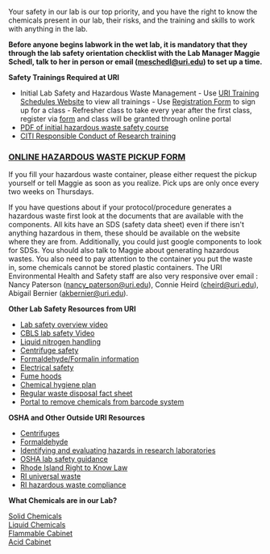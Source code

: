 Your safety in our lab is our top priority, and you have the right to know the chemicals present in our lab, their risks, and the training and skills to work with anything in the lab.

**Before anyone begins labwork in the wet lab, it is mandatory that they through the lab safety orientation checklist with the Lab Manager Maggie Schedl, talk to her in person or email (meschedl@uri.edu) to set up a time.**

**Safety Trainings Required at URI**
- Initial Lab Safety and Hazardous Waste Management
      - Use [URI Training Schedules Website](https://web.uri.edu/ehs/training_schedule/) to view all trainings
      - Use [Registration Form](https://web.uri.edu/ehs/training_registration_form/) to sign up for a class
      - Refresher class to take every year after the first class, register via [form](https://web.uri.edu/ehs/training_registration_form/) and class will be granted through online portal
- [PDF of initial hazardous waste safety course](https://web.uri.edu/ehs/files/InitialSlides.pdf)
- [CITI Responsible Conduct of Research training](https://web.uri.edu/research-admin/office-of-research-integrity/responsible-conduct-research/)

### [ONLINE HAZARDOUS WASTE PICKUP FORM](https://web.uri.edu/ehs/online-pickup/)
If you fill your hazardous waste container, please either request the pickup yourself or tell Maggie as soon as you realize. Pick ups are only once every two weeks on Thursdays.

If you have questions about if your protocol/procedure generates a hazardous waste first look at the documents that are available with the components. All kits have an SDS (safety data sheet) even if there isn't anything hazardous in them, these should be available on the website where they are from. Additionally, you could just google components to look for SDSs. You should also talk to Maggie about generating hazardous wastes. You also need to pay attention to the container you put the waste in, some chemicals cannot be stored plastic containers.
The URI Environmental Health and Safety staff are also very responsive over email : Nancy Paterson (nancy_paterson@uri.edu), Connie Heird (cheird@uri.edu), Abigail Bernier (akbernier@uri.edu).


**Other Lab Safety Resources from URI**
- [Lab safety overview video](https://www.youtube.com/watch?v=QgKEHqBgBsg)
- [CBLS lab safety Video](https://www.youtube.com/watch?v=J-Z956tvm8g)
- [Liquid nitrogen handling](https://web.uri.edu/ehs/files/November-2011-Liquid-Nitrogen.pdf)
- [Centrifuge safety](https://web.uri.edu/ehs/files/July-2012-Centrifuge-Safety.pdf)
- [Formaldehyde/Formalin information](https://web.uri.edu/ehs/files/December-2011-Formaldehyde.pdf)
- [Electrical safety](https://web.uri.edu/ehs/files/June-2012-Electrical-Safety.pdf)
- [Fume hoods](https://web.uri.edu/ehs/files/October-2011-Fume-Hoods.pdf)
- [Chemical hygiene plan](https://web.uri.edu/ehs/files/ChemicalHygienePlan.pdf)
- [Regular waste disposal fact sheet](https://web.uri.edu/ehs/files/DisposalFactSheet-Kingston.pdf)
- [Portal to remove chemicals from barcode system](https://web.uri.edu/ehs/chemical-inventory-management-submit-barcodes/)

**OSHA and Other Outside URI Resources**
- [Centrifuges](https://www.osha.gov/Publications/laboratory/OSHAquickfacts-lab-safety-centrifuges.pdf)
- [Formaldehyde](https://www.osha.gov/SLTC/formaldehyde/)
- [Identifying and evaluating hazards in research laboratories](https://cen.acs.org/content/dam/cen/static/pdfs/ACSHazardAnalysis20130904.pdf)
- [OSHA lab safety guidance](https://www.osha.gov/Publications/laboratory/OSHA3404laboratory-safety-guidance.pdf)
- [Rhode Island Right to Know Law](http://www.dlt.ri.gov/occusafe/pdfs/R2Kbrochure.pdf)
- [RI universal waste](http://www.dem.ri.gov/programs/benviron/assist/pdf/univrule.pdf)
- [RI hazardous waste compliance](http://www.dem.ri.gov/programs/benviron/waste/pdf/hwgenbk.pdf)

**What Chemicals are in our Lab?**

[Solid Chemicals](https://docs.google.com/spreadsheets/d/1X6wGnVPajCePGbsdadBYH5-mFtM8woIFlJUdVu7yNpM/edit?usp=sharing)  
[Liquid Chemicals](https://docs.google.com/spreadsheets/d/1ZXyAUyh6RUrOU4ygkGSEkcTwAymowyCKYtpdmknWDQI/edit?usp=sharing)  
[Flammable Cabinet](https://docs.google.com/spreadsheets/d/1zK0xu15-GbZZHbMn1c6KBIiyrqHP2JBaZk9D6JZS9m4/edit?usp=sharing)  
[Acid Cabinet](https://docs.google.com/spreadsheets/d/1dwlUYW4-N5DY5oxGRozCAJFwtQqWlj5EFX-ifgvy3RY/edit?usp=sharing)  
